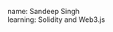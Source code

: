 name: Sandeep Singh\
learning: Solidity and Web3.js

<!---
sandeepeven/sandeepeven is a ✨ special ✨ repository because its `README.md` (this file) appears on your GitHub profile.
You can click the Preview link to take a look at your changes.
--->
